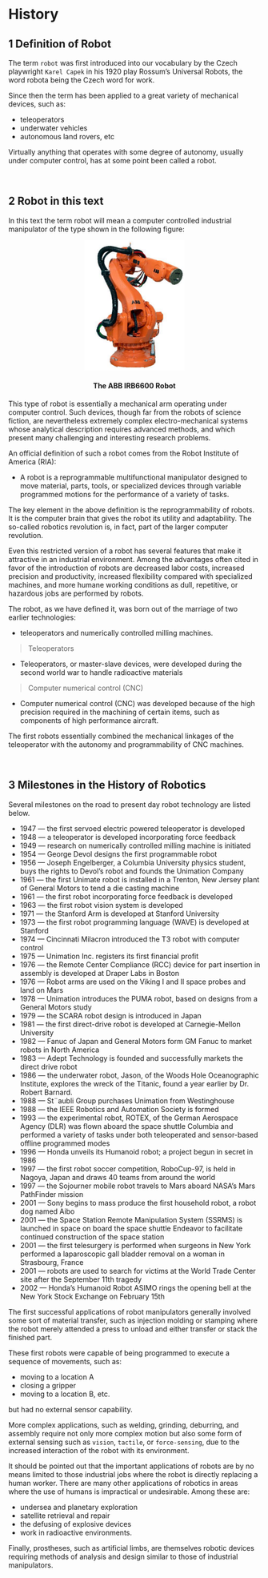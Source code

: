 &emsp;
# History
## 1 Definition of Robot

The term `robot` was first introduced into our vocabulary by the Czech playwright `Karel Capek` in his 1920 play Rossum’s Universal Robots, the word robota being the Czech word for work. 

Since then the term has been applied to a great variety of mechanical devices, such as:
- teleoperators
- underwater vehicles
- autonomous land rovers, etc

Virtually anything that operates with some degree of autonomy, usually under computer control, has at some point been called a robot. 


&emsp;
## 2 Robot in this text
In this text the term robot will mean a computer controlled industrial manipulator of the type shown in the following figure:

<div align=center>
    <img src="./imgs/ABB-IRB6600.png" width=200>
    <h4> The ABB IRB6600 Robot<h>
</div>


This type of robot is essentially a mechanical arm operating under computer control. Such devices, though far from the robots of science fiction, are nevertheless extremely complex electro-mechanical systems whose analytical description requires advanced methods, and which present many challenging and interesting research problems.

An official definition of such a robot comes from the Robot Institute of America (RIA):
- A robot is a reprogrammable multifunctional manipulator designed to move material, parts, tools, or specialized devices through variable programmed motions for the performance of a variety of tasks.

The key element in the above definition is the reprogrammability of robots. It is the computer brain that gives the robot its utility and adaptability. The so-called robotics revolution is, in fact, part of the larger computer revolution.

Even this restricted version of a robot has several features that make it attractive in an industrial environment. Among the advantages often cited in favor of the introduction of robots are decreased labor costs, increased precision and productivity, increased flexibility compared with specialized machines, and more humane working conditions as dull, repetitive, or hazardous jobs are performed by robots.

The robot, as we have defined it, was born out of the marriage of two earlier technologies:
- teleoperators and numerically controlled milling machines. 

>Teleoperators
- Teleoperators, or master-slave devices, were developed during the second world war to handle radioactive materials

>Computer numerical control (CNC)
- Computer numerical control (CNC) was developed because of the high precision required in the machining of certain items, such as components of high performance aircraft.

The first robots essentially combined the mechanical linkages of the teleoperator with the autonomy and programmability of CNC machines. 


&emsp;
## 3 Milestones in the History of Robotics
Several milestones on the road to present day robot technology are listed below.

- 1947 — the first servoed electric powered teleoperator is developed
- 1948 — a teleoperator is developed incorporating force feedback
- 1949 — research on numerically controlled milling machine is initiated
- 1954 — George Devol designs the first programmable robot
- 1956 — Joseph Engelberger, a Columbia University physics student, buys the rights to Devol’s robot and founds the Unimation Company
- 1961 — the first Unimate robot is installed in a Trenton, New Jersey plant of General
Motors to tend a die casting machine
- 1961 — the first robot incorporating force feedback is developed
- 1963 — the first robot vision system is developed
- 1971 — the Stanford Arm is developed at Stanford University
- 1973 — the first robot programming language (WAVE) is developed at Stanford
- 1974 — Cincinnati Milacron introduced the T3
robot with computer control
- 1975 — Unimation Inc. registers its first financial profit
- 1976 — the Remote Center Compliance (RCC) device for part insertion in assembly is developed at Draper Labs in Boston
- 1976 — Robot arms are used on the Viking I and II space probes and land on Mars
- 1978 — Unimation introduces the PUMA robot, based on designs from a General Motors study
- 1979 — the SCARA robot design is introduced in Japan
- 1981 — the first direct-drive robot is developed at Carnegie-Mellon University
- 1982 — Fanuc of Japan and General Motors form GM Fanuc to market robots in North America
- 1983 — Adept Technology is founded and successfully markets the direct drive robot
- 1986 — the underwater robot, Jason, of the Woods Hole Oceanographic Institute, explores the wreck of the Titanic, found a year earlier by Dr. Robert Barnard.
- 1988 — St¨aubli Group purchases Unimation from Westinghouse
- 1988 — the IEEE Robotics and Automation Society is formed
- 1993 — the experimental robot, ROTEX, of the German Aerospace Agency (DLR) was flown aboard the space shuttle Columbia and performed a variety of tasks under both teleoperated and sensor-based offline programmed modes
- 1996 — Honda unveils its Humanoid robot; a project begun in secret in 1986
- 1997 — the first robot soccer competition, RoboCup-97, is held in Nagoya, Japan and draws 40 teams from around the world
- 1997 — the Sojourner mobile robot travels to Mars aboard NASA’s Mars PathFinder mission
- 2001 — Sony begins to mass produce the first household robot, a robot dog named Aibo
- 2001 — the Space Station Remote Manipulation System (SSRMS) is launched in space on board the space shuttle Endeavor to facilitate continued construction of the space station
- 2001 — the first telesurgery is performed when surgeons in New York performed a laparoscopic gall bladder removal on a woman in Strasbourg, France
- 2001 — robots are used to search for victims at the World Trade Center site after the September 11th tragedy
- 2002 — Honda’s Humanoid Robot ASIMO rings the opening bell at the New York Stock Exchange on February 15th


The first successful applications of robot manipulators generally involved some sort of material transfer, such as injection molding or stamping where the robot merely attended a press to unload and either transfer or stack the finished part. 

These first robots were capable of being programmed to execute a sequence of movements, such as:
- moving to a location A
- closing a gripper
- moving to a location B, etc.

but had no external sensor capability.

More complex applications, such as welding, grinding, deburring, and assembly require not only more complex motion but also some form of external sensing such as `vision`, `tactile`, or `force-sensing`, due to the increased interaction of the robot with its environment.

It should be pointed out that the important applications of robots are by no means limited to those industrial jobs where the robot is directly replacing a human worker. There
are many other applications of robotics in areas where the use of humans is impractical or undesirable. Among these are:
- undersea and planetary exploration
- satellite retrieval and repair
- the defusing of explosive devices
- work in radioactive environments. 

Finally, prostheses, such as artificial limbs, are themselves robotic devices requiring methods of analysis and design similar to those of industrial manipulators.